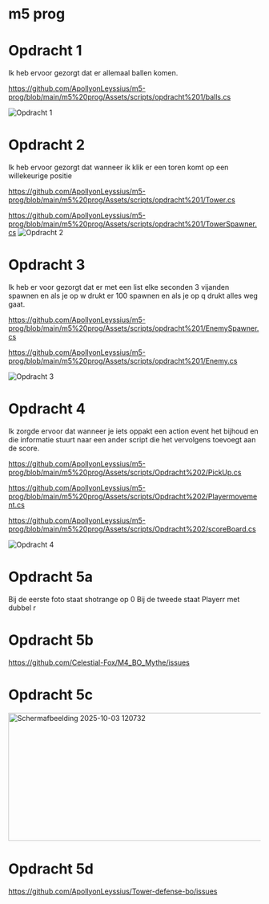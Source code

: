 # m5 prog

# Opdracht 1
Ik heb ervoor gezorgt dat er allemaal ballen komen.

https://github.com/ApollyonLeyssius/m5-prog/blob/main/m5%20prog/Assets/scripts/opdracht%201/balls.cs

![Opdracht 1](https://github.com/user-attachments/assets/3fb133af-bd8f-4b61-99f8-56f27a4aeb9e)

# Opdracht 2
Ik heb ervoor gezorgt dat wanneer ik klik er een toren komt op een willekeurige positie

https://github.com/ApollyonLeyssius/m5-prog/blob/main/m5%20prog/Assets/scripts/opdracht%201/Tower.cs

https://github.com/ApollyonLeyssius/m5-prog/blob/main/m5%20prog/Assets/scripts/opdracht%201/TowerSpawner.cs
![Opdracht 2](https://github.com/user-attachments/assets/e5e5f3fc-4f01-420c-b91f-647c2986ed40)

# Opdracht 3
Ik heb er voor gezorgt dat er met een list elke seconden 3 vijanden spawnen en als je op w drukt er 100 spawnen en als je op q drukt alles weg gaat.

https://github.com/ApollyonLeyssius/m5-prog/blob/main/m5%20prog/Assets/scripts/opdracht%201/EnemySpawner.cs

https://github.com/ApollyonLeyssius/m5-prog/blob/main/m5%20prog/Assets/scripts/opdracht%201/Enemy.cs

![Opdracht 3](https://github.com/user-attachments/assets/d62c1e74-fa35-4093-b836-bd2d97b8c1da)

# Opdracht 4
Ik zorgde ervoor dat wanneer je iets oppakt een action event het bijhoud en die informatie stuurt naar een ander script die het vervolgens toevoegt aan de score.

https://github.com/ApollyonLeyssius/m5-prog/blob/main/m5%20prog/Assets/scripts/Opdracht%202/PickUp.cs

https://github.com/ApollyonLeyssius/m5-prog/blob/main/m5%20prog/Assets/scripts/Opdracht%202/Playermovement.cs

https://github.com/ApollyonLeyssius/m5-prog/blob/main/m5%20prog/Assets/scripts/Opdracht%202/scoreBoard.cs

![Opdracht 4]([https://github.com/user-attachments/assets/d62c1e74-fa35-4093-b836-bd2d97b8c1da](https://github.com/ApollyonLeyssius/m5-prog/blob/main/gifs/Opdracht%204.gif?raw=true))

# Opdracht 5a

Bij de eerste foto staat shotrange op 0
Bij de tweede staat Playerr met dubbel r

# Opdracht 5b

https://github.com/Celestial-Fox/M4_BO_Mythe/issues 

# Opdracht 5c 

<img width="1213" height="255" alt="Schermafbeelding 2025-10-03 120732" src="https://github.com/user-attachments/assets/e7db5e7e-558b-46b6-8ca0-23ce2c3bb4b1" />

# Opdracht 5d

https://github.com/ApollyonLeyssius/Tower-defense-bo/issues
